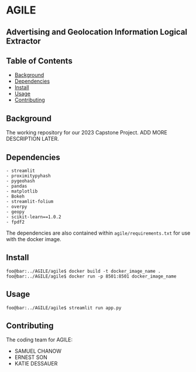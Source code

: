 # AGILE
## Advertising and Geolocation Information Logical Extractor

## Table of Contents

- [Background](#background)
- [Dependencies](#dependencies)
- [Install](#install)
- [Usage](#usage)
- [Contributing](#contributing)

## Background

The working repository for our 2023 Capstone Project. ADD MORE DESCRIPTION LATER.

## Dependencies

```
- streamlit
- proximitypyhash
- pygeohash
- pandas
- matplotlib
- Bokeh
- streamlit-folium
- overpy
- geopy
- scikit-learn==1.0.2
- fpdf2
```
The dependencies are also contained within `agile/requirements.txt` for use with the docker image.

## Install

```
foo@bar:../AGILE/agile$ docker build -t docker_image_name .
foo@bar:../AGILE/agile$ docker run -p 8501:8501 docker_image_name
```

## Usage

```
foo@bar:../AGILE/agile$ streamlit run app.py
```

## Contributing

The coding team for AGILE:

- SAMUEL CHANOW
- ERNEST SON
- KATIE DESSAUER